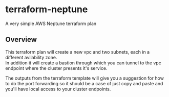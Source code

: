 # terraform-neptune
A very simple AWS Neptune terraform plan

## Overview

This terraform plan will create a new vpc and two subnets, each in a different avilability zone.  
In addition it will create a bastion through which you can tunnel to the vpc endpoint where the cluster presents it's service.

The outputs from the terraform template will give you a suggestion for how to do the port forwarding so it should be a case of 
just copy and paste and you'll have local access to your cluster endpoints.
